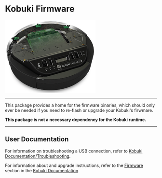 Kobuki Firmware
===============

![Kobuki Logo](resources/kobuki.png)

----

This package provides a home for the firmware binaries, which should only ever be needed if you need to re-flash or upgrade your Kobuki's firwmare.

**This package is not a necessary dependency for the Kobuki runtime.**

----

## User Documentation

For information on troubleshooting a USB connection, refer to [Kobuki Documentation/Troubleshooting](https://kobuki.readthedocs.io/en/devel/troubleshooting.html).

For information about and upgrade instructions, refer to the 
[Firmware](https://kobuki.readthedocs.io/en/devel/firmware.html) section in the
[Kobuki Documentation](https://kobuki.readthedocs.io/).
